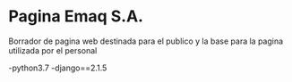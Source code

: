 # Pagina Emaq S.A.

Borrador de pagina web destinada para el publico y la base para la pagina utilizada por el personal

-python3.7
-django==2.1.5
